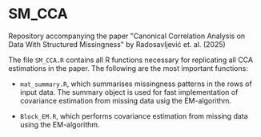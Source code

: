 # SM_CCA
Repository accompanying the paper "Canonical Correlation Analysis on Data With Structured Missingness" by Radosavljević et. al. (2025)

The file ```SM_CCA.R``` contains all R functions necessary for replicating all CCA estimations in the paper. The following are the most important functions:

* ```mat_summary.R```, which summarises missingness patterns in the rows of input data. The summary object is used for fast implementation of covariance estimation from missing data usig the EM-algorithm.

* ```Block_EM.R```, which performs covariance estimation from missing data using the EM-algorithm.


